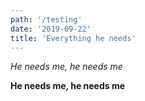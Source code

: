 ```yaml
---
path: '/testing'
date: '2019-09-22'
title: 'Everything he needs'
---
```


_He needs me, he needs me_

**He needs me, he needs me**
